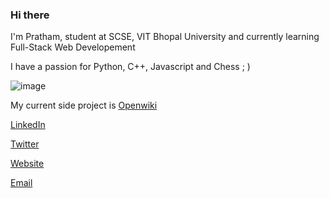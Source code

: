 ### Hi there 

I'm Pratham, student at SCSE, VIT Bhopal University and currently learning Full-Stack Web Developement

I have a passion for Python, C++, Javascript and Chess ; )

![image](https://user-images.githubusercontent.com/79313374/215111912-c9f1e1b0-beaa-4f5d-9b7a-df9c40e89e89.png)
My current side project is [Openwiki](https://github.com/PrathamCodes1410/Openwiki)

[LinkedIn](https://www.linkedin.com/in/pratham-thakkar-korchnoi/)

[Twitter](https://twitter.com/PrathamHoon)

[Website]()

[Email](mailto:prathamdt@gmail.com)
